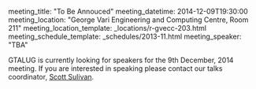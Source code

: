 meeting_title: "To Be Annouced"
meeting_datetime: 2014-12-09T19:30:00
meeting_location: "George Vari Engineering and Computing Centre, Room 211"
meeting_location_template: _locations/r-gvecc-203.html
meeting_schedule_template: _schedules/2013-11.html
meeting_speaker: "TBA"


<div class="alert alert-info">
GTALUG is currently looking for speakers for the 9th December, 2014 meeting. If you are interested in speaking please contact our talks coordinator, <a href="mailto:hi@gtalug.org" class="alert-link">Scott Sulivan</a>.
</div>
